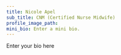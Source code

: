 ```yaml
---
title: Nicole Apel
sub_title: CNM (Certified Nurse Midwife)
profile_image_path:
mini_bio: Enter a mini bio.
---
```


Enter your bio here